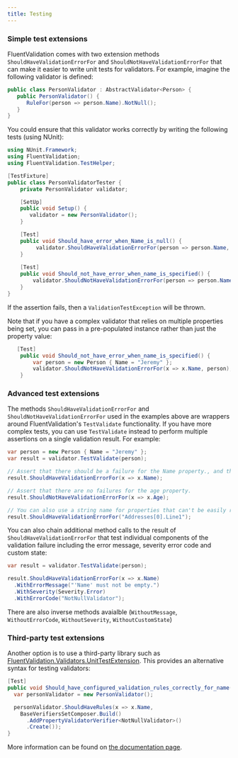 ```yaml
---
title: Testing
---
```

### Simple test extensions

FluentValidation comes with two extension methods `ShouldHaveValidationErrorFor` and `ShouldNotHaveValidationErrorFor` that can make it easier to write unit tests for validators. For example, imagine the following validator is defined:

```csharp
public class PersonValidator : AbstractValidator<Person> {
   public PersonValidator() {
      RuleFor(person => person.Name).NotNull();
   }
}
```

You could ensure that this validator works correctly by writing the following tests (using NUnit):

```csharp
using NUnit.Framework;
using FluentValidation;
using FluentValidation.TestHelper;

[TestFixture]
public class PersonValidatorTester {
    private PersonValidator validator;

    [SetUp]
    public void Setup() {
       validator = new PersonValidator();
    }

    [Test]
    public void Should_have_error_when_Name_is_null() {
         validator.ShouldHaveValidationErrorFor(person => person.Name, null as string); 
    }
    
    [Test]
    public void Should_not_have_error_when_name_is_specified() {
        validator.ShouldNotHaveValidationErrorFor(person => person.Name, "Jeremy");
    }
}
```

If the assertion fails, then a `ValidationTestException` will be thrown. 

Note that if you have a complex validator that relies on multiple properties being set, you can pass in a pre-populated instance rather than just the property value:

```csharp
   [Test]
    public void Should_not_have_error_when_name_is_specified() {
        var person = new Person { Name = "Jeremy" };
        validator.ShouldNotHaveValidationErrorFor(x => x.Name, person);
    }
```

### Advanced test extensions

The methods `ShouldHaveValidationErrorFor` and `ShouldNotHaveValidationErrorFor` used in the examples above are wrappers around FluentValidation's `TestValidate` functionality. If you have more complex tests, you can use `TestValidate` instead to perform multiple assertions on a single validation result. For example:

```csharp
var person = new Person { Name = "Jeremy" };
var result = validator.TestValidate(person);

// Assert that there should be a failure for the Name property., and that the message is "'Name' must not be empty"
result.ShouldHaveValidationErrorFor(x => x.Name);

// Assert that there are no failures for the age property. 
result.ShouldNotHaveValidationErrorFor(x => x.Age);

// You can also use a string name for properties that can't be easily represented with a lambda, eg:
result.ShouldHaveValidationErrorFor("Addresses[0].Line1");
```

You can also chain additional method calls to the result of `ShouldHaveValidationErrorFor` that test individual components of the validation failure including the error message, severity error code and custom state:

```csharp
var result = validator.TestValidate(person);

result.ShouldHaveValidationErrorFor(x => x.Name)
  .WithErrorMessage("'Name' must not be empty.")
  .WithSeverity(Severity.Error)
  .WithErrorCode("NotNullValidator");
```

There are also inverse methods avaialble (`WithoutMessage`, `WithoutErrorCode`, `WithoutSeverity`, `WithoutCustomState`)

### Third-party test extensions
Another option is to use a third-party library such as [FluentValidation.Validators.UnitTestExtension](https://github.com/MichalJankowskii/FluentValidation.Validators.UnitTestExtension). This provides an alternative syntax for testing validators:

```csharp
[Test]
public void Should_have_configured_validation_rules_correctly_for_name() {
  var personValidator = new PersonValidator();

  personValidator.ShouldHaveRules(x => x.Name,
    BaseVerifiersSetComposer.Build()
      .AddPropertyValidatorVerifier<NotNullValidator>()
      .Create());
}
```

More information can be found on [the documentation page](https://github.com/MichalJankowskii/FluentValidation.Validators.UnitTestExtension/wiki).
